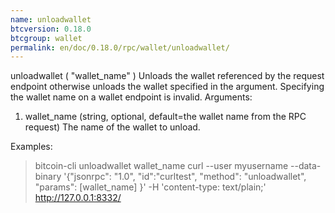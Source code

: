 ```yaml
---
name: unloadwallet
btcversion: 0.18.0
btcgroup: wallet
permalink: en/doc/0.18.0/rpc/wallet/unloadwallet/
---
```


unloadwallet ( "wallet_name" )
Unloads the wallet referenced by the request endpoint otherwise unloads the wallet specified in the argument.
Specifying the wallet name on a wallet endpoint is invalid.
Arguments:
1. wallet_name    (string, optional, default=the wallet name from the RPC request) The name of the wallet to unload.

Examples:
> bitcoin-cli unloadwallet wallet_name
> curl --user myusername --data-binary '{"jsonrpc": "1.0", "id":"curltest", "method": "unloadwallet", "params": [wallet_name] }' -H 'content-type: text/plain;' http://127.0.0.1:8332/


